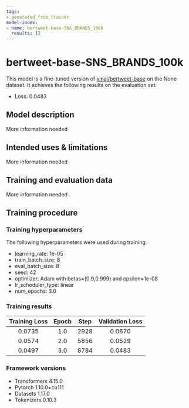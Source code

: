 ```yaml
---
tags:
- generated_from_trainer
model-index:
- name: bertweet-base-SNS_BRANDS_100k
  results: []
---
```


<!-- This model card has been generated automatically according to the information the Trainer had access to. You
should probably proofread and complete it, then remove this comment. -->

# bertweet-base-SNS_BRANDS_100k

This model is a fine-tuned version of [vinai/bertweet-base](https://huggingface.co/vinai/bertweet-base) on the None dataset.
It achieves the following results on the evaluation set:
- Loss: 0.0483

## Model description

More information needed

## Intended uses & limitations

More information needed

## Training and evaluation data

More information needed

## Training procedure

### Training hyperparameters

The following hyperparameters were used during training:
- learning_rate: 1e-05
- train_batch_size: 8
- eval_batch_size: 8
- seed: 42
- optimizer: Adam with betas=(0.9,0.999) and epsilon=1e-08
- lr_scheduler_type: linear
- num_epochs: 3.0

### Training results

| Training Loss | Epoch | Step | Validation Loss |
|:-------------:|:-----:|:----:|:---------------:|
| 0.0735        | 1.0   | 2928 | 0.0670          |
| 0.0574        | 2.0   | 5856 | 0.0529          |
| 0.0497        | 3.0   | 8784 | 0.0483          |


### Framework versions

- Transformers 4.15.0
- Pytorch 1.10.0+cu111
- Datasets 1.17.0
- Tokenizers 0.10.3
